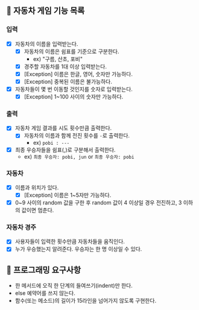 ## 🚩 자동차 게임 기능 목록

### 입력

- [x] 자동차의 이름을 입력받는다.
    - [x] 자동차의 이름은 쉼표를 기준으로 구분한다.
        - ex) "구름, 산초, 포비"
    - [x] 경주할 자동차를 1대 이상 입력받는다.
    - [x] [Exception] 이름은 한글, 영어, 숫자만 가능하다.
    - [x] [Exception] 중복된 이름은 불가능하다.
- [x] 자동차들이 몇 번 이동할 것인지를 숫자로 입력받는다.
    - [x] [Exception] 1~100 사이의 숫자만 가능하다.

### 출력

- [x] 자동차 게임 결과를 시도 횟수만큼 출력한다.
    - [x] 자동차의 이름과 함께 전진 횟수를 `-`로 출력한다.
        - ex) `pobi : ---`
- [x] 최종 우승자들을 쉼표(,)로 구분해서 출력한다.
    - ex) `최종 우승자: pobi, jun` or `최종 우승자: pobi`

### 자동차

- [x] 이름과 위치가 있다.
    - [x] [Exception] 이름은 1~5자만 가능하다.
- [x] 0~9 사이의 random 값을 구한 후 random 값이 4 이상일 경우 전진하고, 3 이하의 값이면 멈춘다.

### 자동차 경주

- [x] 사용자들이 입력한 횟수만큼 자동차들을 움직인다.
- [x] 누가 우승했는지 알려준다. 우승자는 한 명 이상일 수 있다.

## 📑 프로그래밍 요구사항

- 한 메서드에 오직 한 단계의 들여쓰기(indent)만 한다.
- else 예약어를 쓰지 않는다.
- 함수(또는 메소드)의 길이가 15라인을 넘어가지 않도록 구현한다.